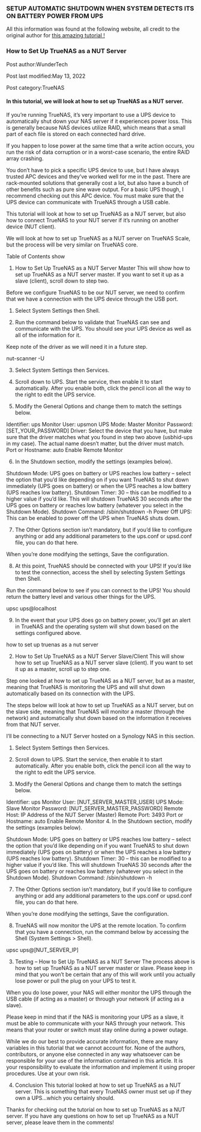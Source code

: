 ### SETUP AUTOMATIC SHUTDOWN WHEN SYSTEM DETECTS ITS ON BATTERY POWER FROM UPS
All this information was found at the following website, all credit to the original author for [this amazing tutorial !](https://www.wundertech.net/how-to-set-up-truenas-as-a-nut-server/)

### How to Set Up TrueNAS as a NUT Server
Post author:WunderTech

Post last modified:May 13, 2022

Post category:TrueNAS

#### In this tutorial, we will look at how to set up TrueNAS as a NUT server.

If you’re running TrueNAS, it’s very important to use a UPS device to automatically shut down your NAS server if it experiences power loss. This is generally because NAS devices utilize RAID, which means that a small part of each file is stored on each connected hard drive.

If you happen to lose power at the same time that a write action occurs, you run the risk of data corruption or in a worst-case scenario, the entire RAID array crashing.

You don’t have to pick a specific UPS device to use, but I have always trusted APC devices and they’ve worked well for me in the past. There are rack-mounted solutions that generally cost a lot, but also have a bunch of other benefits such as pure sine wave output. For a basic UPS though, I recommend checking out this APC device. You must make sure that the UPS device can communicate with TrueNAS through a USB cable.

This tutorial will look at how to set up TrueNAS as a NUT server, but also how to connect TrueNAS to your NUT server if it’s running on another device (NUT client).

We will look at how to set up TrueNAS as a NUT server on TrueNAS Scale, but the process will be very similar on TrueNAS core.

Table of Contents  show 
1. How to Set Up TrueNAS as a NUT Server Master
This will show how to set up TrueNAS as a NUT server master. If you want to set it up as a slave (client), scroll down to step two.

Before we configure TrueNAS to be our NUT server, we need to confirm that we have a connection with the UPS device through the USB port.

1. Select System Settings then Shell.


2. Run the command below to validate that TrueNAS can see and communicate with the UPS. You should see your UPS device as well as all of the information for it.

Keep note of the driver as we will need it in a future step.

nut-scanner -U

3. Select System Settings then Services.

4. Scroll down to UPS. Start the service, then enable it to start automatically. After you enable both, click the pencil icon all the way to the right to edit the UPS service.



5. Modify the General Options and change them to match the settings below.

Identifier: ups
Monitor User: upsmon
UPS Mode: Master
Monitor Password: [SET_YOUR_PASSWORD]
Driver: Select the device that you have, but make sure that the driver matches what you found in step two above (usbhid-ups in my case). The actual name doesn’t matter, but the driver must match.
Port or Hostname: auto
Enable Remote Monitor

6. In the Shutdown section, modify the settings (examples below).

Shutdown Mode: UPS goes on battery or UPS reaches low battery – select the option that you’d like depending on if you want TrueNAS to shut down immediately (UPS goes on battery) or when the UPS reaches a low battery (UPS reaches low battery).
Shutdown Timer: 30 – this can be modified to a higher value if you’d like. This will shutdown TrueNAS 30 seconds after the UPS goes on battery or reaches low battery (whatever you select in the Shutdown Mode).
Shutdown Command: /sbin/shutdown -h
Power Off UPS: This can be enabled to power off the UPS when TrueNAS shuts down.

7. The Other Options section isn’t mandatory, but if you’d like to configure anything or add any additional parameters to the ups.conf or upsd.conf file, you can do that here.

When you’re done modifying the settings, Save the configuration.


8. At this point, TrueNAS should be connected with your UPS! If you’d like to test the connection, access the shell by selecting System Settings then Shell.

Run the command below to see if you can connect to the UPS! You should return the battery level and various other things for the UPS.

upsc ups@localhost

9. In the event that your UPS does go on battery power, you’ll get an alert in TrueNAS and the operating system will shut down based on the settings configured above.

how to set up truenas as a nut server

2. How to Set Up TrueNAS as a NUT Server Slave/Client
This will show how to set up TrueNAS as a NUT server slave (client). If you want to set it up as a master, scroll up to step one.

Step one looked at how to set up TrueNAS as a NUT server, but as a master, meaning that TrueNAS is monitoring the UPS and will shut down automatically based on its connection with the UPS.

The steps below will look at how to set up TrueNAS as a NUT server, but on the slave side, meaning that TrueNAS will monitor a master (through the network) and automatically shut down based on the information it receives from that NUT server.

I’ll be connecting to a NUT Server hosted on a Synology NAS in this section.

1. Select System Settings then Services.


2. Scroll down to UPS. Start the service, then enable it to start automatically. After you enable both, click the pencil icon all the way to the right to edit the UPS service.


3. Modify the General Options and change them to match the settings below.

Identifier: ups
Monitor User: [NUT_SERVER_MASTER_USER]
UPS Mode: Slave
Monitor Password: [NUT_SERVER_MASTER_PASSWORD]
Remote Host: IP Address of the NUT Server (Master)
Remote Port: 3493
Port or Hostname: auto
Enable Remote Monitor
4. In the Shutdown section, modify the settings (examples below).

Shutdown Mode: UPS goes on battery or UPS reaches low battery – select the option that you’d like depending on if you want TrueNAS to shut down immediately (UPS goes on battery) or when the UPS reaches a low battery (UPS reaches low battery).
Shutdown Timer: 30 – this can be modified to a higher value if you’d like. This will shutdown TrueNAS 30 seconds after the UPS goes on battery or reaches low battery (whatever you select in the Shutdown Mode).
Shutdown Command: /sbin/shutdown -h

7. The Other Options section isn’t mandatory, but if you’d like to configure anything or add any additional parameters to the ups.conf or upsd.conf file, you can do that here.

When you’re done modifying the settings, Save the configuration.


8. TrueNAS will now monitor the UPS at the remote location. To confirm that you have a connection, run the command below by accessing the Shell (System Settings > Shell).

upsc ups@[NUT_SERVER_IP]

3. Testing – How to Set Up TrueNAS as a NUT Server
The process above is how to set up TrueNAS as a NUT server master or slave. Please keep in mind that you won’t be certain that any of this will work until you actually lose power or pull the plug on your UPS to test it.

When you do lose power, your NAS will either monitor the UPS through the USB cable (if acting as a master) or through your network (if acting as a slave).

Please keep in mind that if the NAS is monitoring your UPS as a slave, it must be able to communicate with your NAS through your network. This means that your router or switch must stay online during a power outage.

While we do our best to provide accurate information, there are many variables in this tutorial that we cannot account for. None of the authors, contributors, or anyone else connected in any way whatsoever can be responsible for your use of the information contained in this article. It is your responsibility to evaluate the information and implement it using proper procedures. Use at your own risk.

4. Conclusion
This tutorial looked at how to set up TrueNAS as a NUT server. This is something that every TrueNAS owner must set up if they own a UPS…which you certainly should.

Thanks for checking out the tutorial on how to set up TrueNAS as a NUT server. If you have any questions on how to set up TrueNAS as a NUT server, please leave them in the comments!
